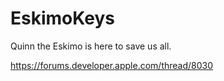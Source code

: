# EskimoKeys

Quinn the Eskimo is here to save us all.

https://forums.developer.apple.com/thread/8030
